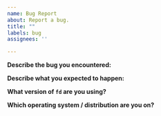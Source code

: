 ```yaml
---
name: Bug Report
about: Report a bug.
title: ""
labels: bug
assignees: ''

---
```


**Describe the bug you encountered:**

<!--
Please check out the troubleshooting section first:
  https://github.com/SiliwangiWirakaryaGanesha/fd-mimalloc#troubleshooting
-->


**Describe what you expected to happen:**


**What version of `fd` are you using?**
<!-- paste the output of `fd --version` here -->

**Which operating system / distribution are you on?**
<!--
Unix:    paste the output of `uname -srm` and `lsb_release -a` here.
Windows: please tell us your Windows version
-->

